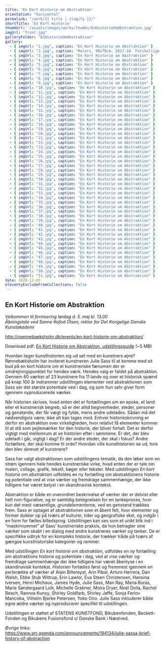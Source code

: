 ```yaml
---
title: 'En Kort Historie om Abstraktion'
orientation: "horisontal"
permalink: "/work/{{ title | slugify }}/"
shortTitle: 'En Kort Historie'
thumbUrl: '/assets/images/works/thumbs/EnHistorieOmAbstraktion.jpg'
imgUrl: "front.jpg"
galleryFolder: "EnHistorieOmAbstraktion"
gallery:
  - { imgUrl: "1.jpg", caption: "En Kort Historie om Abstraktion" }
  - { imgUrl: "2.jpg", caption: "Maleri, 90x70cm, 2017-18. Forskellige medier på lærred. Foto: Torben Eskerod" }
  - { imgUrl: "3.jpg", caption: "En Kort Historie om Abstraktion" }
  - { imgUrl: "4.jpg", caption: "En Kort Historie om Abstraktion" }
  - { imgUrl: "5.jpg", caption: "En Kort Historie om Abstraktion" }
  - { imgUrl: "6.jpg", caption: "En Kort Historie om Abstraktion" }
  - { imgUrl: "7.jpg", caption: "En Kort Historie om Abstraktion" }
  - { imgUrl: "8.jpg", caption: "En Kort Historie om Abstraktion" }
  - { imgUrl: "9.jpg", caption: "En Kort Historie om Abstraktion" }
  - { imgUrl: "10.jpg", caption: "En Kort Historie om Abstraktion" }
  - { imgUrl: "11.jpg", caption: "En Kort Historie om Abstraktion" }
  - { imgUrl: "12.jpg", caption: "En Kort Historie om Abstraktion" }
  - { imgUrl: "13.jpg", caption: "En Kort Historie om Abstraktion" }
  - { imgUrl: "14.jpg", caption: "En Kort Historie om Abstraktion" }
  - { imgUrl: "15.jpg", caption: "En Kort Historie om Abstraktion" }
  - { imgUrl: "16.jpg", caption: "En Kort Historie om Abstraktion" }
  - { imgUrl: "17.jpg", caption: "En Kort Historie om Abstraktion" }
  - { imgUrl: "18.jpg", caption: "En Kort Historie om Abstraktion" }
  - { imgUrl: "19.jpg", caption: "En Kort Historie om Abstraktion" }
  - { imgUrl: "20.jpg", caption: "En Kort Historie om Abstraktion" }
  - { imgUrl: "21.jpg", caption: "En Kort Historie om Abstraktion" }
  - { imgUrl: "22.jpg", caption: "En Kort Historie om Abstraktion" }
  - { imgUrl: "23.jpg", caption: "En Kort Historie om Abstraktion" }
  - { imgUrl: "24.jpg", caption: "En Kort Historie om Abstraktion" }
  - { imgUrl: "25.jpg", caption: "En Kort Historie om Abstraktion" }
  - { imgUrl: "26.jpg", caption: "En Kort Historie om Abstraktion" }
  - { imgUrl: "27.jpg", caption: "En Kort Historie om Abstraktion" }
  - { imgUrl: "28.jpg", caption: "En Kort Historie om Abstraktion" }
  - { imgUrl: "29.jpg", caption: "En Kort Historie om Abstraktion" }
  - { imgUrl: "30.jpg", caption: "En Kort Historie om Abstraktion" }
  - { imgUrl: "31.jpg", caption: "En Kort Historie om Abstraktion" }
  - { imgUrl: "32.jpg", caption: "En Kort Historie om Abstraktion" }
  - { imgUrl: "33.jpg", caption: "En Kort Historie om Abstraktion" }
  - { imgUrl: "34.jpg", caption: "En Kort Historie om Abstraktion" }
  - { imgUrl: "35.jpg", caption: "En Kort Historie om Abstraktion" }
  - { imgUrl: "36.jpg", caption: "En Kort Historie om Abstraktion" }
  - { imgUrl: "37.jpg", caption: "En Kort Historie om Abstraktion" }
  - { imgUrl: "38.jpg", caption: "En Kort Historie om Abstraktion" }
  - { imgUrl: "39.jpg", caption: "En Kort Historie om Abstraktion" }
  - { imgUrl: "40.jpg", caption: "En Kort Historie om Abstraktion" }
  - { imgUrl: "41.jpg", caption: "En Kort Historie om Abstraktion" }
  - { imgUrl: "42.jpg", caption: "En Kort Historie om Abstraktion" }
  - { imgUrl: "43.jpg", caption: "En Kort Historie om Abstraktion" }
  - { imgUrl: "44.jpg", caption: "En Kort Historie om Abstraktion" }
  - { imgUrl: "45.jpg", caption: "En Kort Historie om Abstraktion" }
  - { imgUrl: "46.jpg", caption: "En Kort Historie om Abstraktion" }
  - { imgUrl: "47.jpg", caption: "En Kort Historie om Abstraktion" }
  - { imgUrl: "48.jpg", caption: "En Kort Historie om Abstraktion" }
  - { imgUrl: "49.jpg", caption: "En Kort Historie om Abstraktion" }
  - { imgUrl: "50.jpg", caption: "En Kort Historie om Abstraktion" }
  - { imgUrl: "51.jpg", caption: "En Kort Historie om Abstraktion" }
date: 2020-12-03
eleventyExcludeFromCollections: false
---
```



<div class="Txt">
  <h2>En Kort Historie om Abstraktion</h2>
  <p><em>Velkommen til fernisering lørdag d. 5. maj kl. 13.00<br>
  Åbningstale ved Sanne Kofod Olsen, rektor for Det Kongelige Danske Kunstakademi</em></p>
  <p><a href="http://roennebaeksholm.dk/events/en-kort-historie-om-abstraktion/" target="_blank">http://roennebaeksholm.dk/events/en-kort-historie-om-abstraktion/</a></p>
  <p>Download pdf:&nbsp;<a href="https://juliesass.dk/sites/default/files/enkorthistorieomabstraktion_webpdf.pdf" target="_blank">En Kort Historie om Abstraktion, udstillingsguide</a>&nbsp;(~5 MB)</p>
  <p>Hvordan tager kunsthistorien sig ud set med en kunstners øjne? Rønnebæksholm har inviteret kunstneren Julie Sass til at komme med sit bud på en kort historie om et kunstneriske fænomen der er omdrejningspunktet for hendes værk. Hendes valg er faldet på abstraktion. Gennem 60 værker af 23 kunstnere fra 11 lande og over et historisk spænd på knap 100 år indrammer udstillingen elementer ved abstraktionen som Sass ser det største potentiale ved i dag, og som hun selv giver form igennem nyproducerede værker.</p>
  <p>Når historien skrives, hvad enten det er fortællingen om en epoke, et land eller et kunstnerisk begreb, så er der altid begivenheder, steder, personer og genstande, der får vægt og fylde, mens andre udelades. Sådan må det nødvendigvis være; ikke alt kan tages med. Enhver historieskrivning er derfor en abstraktion over virkeligheden, hvor relativt få elementer kommer til at stå som pejlemærker for den historie, der bliver fortalt. Det er derfor vigtigt med mellemrum at se historien efter i sømmene. Er det, der blev udeladt i går, vigtigt i dag? Er der andre steder, der skal i fokus? Andre fortællere, der skal komme til orde? Hvordan ville kunsthistorien se ud, hvis den blev skrevet af kunstnere?</p>
  <p>Sass har valgt abstraktionen som udstillingens tematik, da den løber som en strøm igennem hele hendes kunstneriske virke, hvad enten der er tale om maleri, collage, grafik, tekstil, bøger eller tekster. Med udstillingen <em>En kort historie om abstraktion</em> udfoldes en ny fortælling om abstraktionens historie og potentiale ved at vise værker og fremdrage sammenhænge, der ikke tidligere har været belyst i en skandinavisk kontekst.</p>
  <p>Abstraktion er både en overordnet beskrivelse af værker der er delvist eller helt non-figurative, og er samtidig betegnelsen for en tankeproces, hvor kun det mest væsentlige, grundelementerne, ved en genstand trækkes frem. Sass er optaget af abstraktionen som et åbent felt, hvor elementer og former dukker op på tværs af kulturer, tider og geografiske skel, og indgår i en form for fælles billedsprog. Udstillingen kan ses som et unikt blik ind i “maskinrummet” af Sass’ kunstneriske praksis, da hun betragter sine værker som skabt i en dialog med andre kunstneres værker og tanker. De er specifikke udtryk for en kompleks historie, der trækker tråde på tværs af gængse kunsthistoriske kategorier og rammer.</p>
  <p>Med udstillingen <em>En kort historie om abstraktion</em>, udfoldes en ny fortælling om abstraktions historie og potentiale i dag, ved at vise værker og fremdrage sammenhænge der ikke tidligere har været åbenlyse i en skandinavisk kontekst. Historien fortælles først og fremmest igennem en perlerække af værker af Alain Biltereyst, Ann Pibal, Arturo Herrera, Dan Walsh, Ebbe Stub Wittrup, Erin Lawlor, Eva Steen Christensen, Hansina Iversen, Henri Michaux, James Hyde, Julie Sass, Man Ray, Maria Buras, Marie Søndergaard Lolk, Michelle Grabner, Moira Dryer, Noël Dolla, Rachel Beach, Rannva Kunoy, Shirley Goldfarb, Shirley Jaffe, Sonja Ferlov Mancoba, Vilhelm Bjerke Petersen, Yoko Ono. Julie Sass inkluderer både egne ældre værker og nyproducerer specifikt til udstillingen.</p>
  <p>Udstillingen er støttet af STATENS KUNSTFOND, Bikubenfonden, Beckett-Fonden og Bikubens Fusionsfond v/ Danske Bank i Næstved.</p>
  <p>Øvrige links:<br><a href="https://www.art-agenda.com/announcements/194134/julie-sassa-brief-history-of-abstraction" target="_blank">https://www.art-agenda.com/announcements/194134/julie-sassa-brief-history-of-abstraction</a></p>
</div>